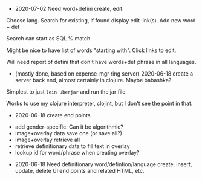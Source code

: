 
- 2020-07-02 Need word+defini create, edit. 

Choose lang.
Search for existing, if found display edit link(s).
Add new word + def

Search can start as SQL % match.

Might be nice to have list of words "starting with". Click links to edit.

Will need report of defini that don't have words+def phrase in all languages.

+ (mostly done, based on expense-mgr ring server) 2020-06-18 create a server back end, almost certainly in clojure. Maybe babashka?

Simplest to just `lein uberjar` and run the jar file.

Works to use my clojure interpreter, clojint, but I don't see the point in that.

- 2020-06-18 create end points

* add gender-specific. Can it be algorithmic?
* image+overlay data save one (or save all?)
* image+overlay retrieve all
* retrieve definitionary data to fill text in overlay
* lookup id for word/phrase when creating overlay?

- 2020-06-18 Need definitionary word/defintion/language create, insert, update, delete UI end points and related HTML, etc.


